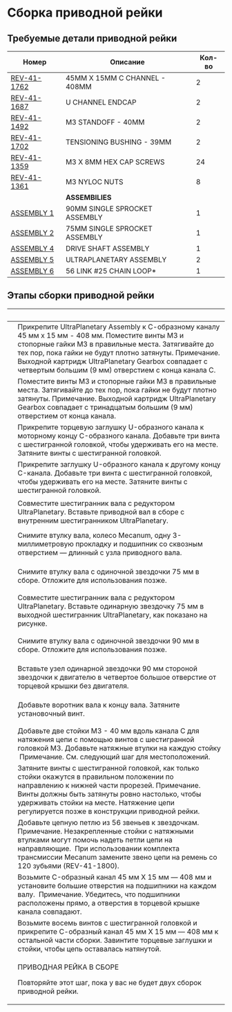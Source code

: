 # Сборка приводной рейки

## Требуемые детали приводной рейки

| **Номер**                                               | **Описание**                  | **Кол-во** |
| ------------------------------------------------------- | ----------------------------- | ---------- |
| [REV-41-1762](https://www.revrobotics.com/rev-41-1762/) | 45MM X 15MM C CHANNEL - 408MM | 2          |
| [REV-41-1687](https://www.revrobotics.com/rev-41-1687/) | U CHANNEL ENDCAP              | 2          |
| [REV-41-1492](https://www.revrobotics.com/rev-41-1492/) | M3 STANDOFF - 40MM            | 2          |
| [REV-41-1702](https://www.revrobotics.com/rev-41-1702/) | TENSIONING BUSHING - 39MM     | 2          |
| [REV-41-1359](https://www.revrobotics.com/rev-41-1359/) | M3 X 8MM HEX CAP SCREWS       | 24         |
| [REV-41-1361](https://www.revrobotics.com/rev-41-1361/) | M3 NYLOC NUTS                 | 8          |
|                                                         | **ASSEMBILIES**               |            |
| [ASSEMBLY 1](broken-reference)                          | 90MM SINGLE SPROCKET ASSEMBLY | 1          |
| [ASSEMBLY 2](broken-reference)                          | 75MM SINGLE SPROCKET ASSEMBLY | 1          |
| [ASSEMBLY 4](broken-reference)                          | DRIVE SHAFT ASSEMBLY          | 1          |
| [ASSEMBLY 5](broken-reference)                          | ULTRAPLANETARY ASSEMBLY       | 2          |
| [ASSEMBLY 6](broken-reference)                          | 56 LINK #25 CHAIN LOOP\*      | 1          |

## Этапы сборки приводной рейки

| ​                                                                                                                                                                                                                                                                                                                                    | ​                                                                                                                                                                                                                                                                                                                                 |
| ------------------------------------------------------------------------------------------------------------------------------------------------------------------------------------------------------------------------------------------------------------------------------------------------------------------------------------ | --------------------------------------------------------------------------------------------------------------------------------------------------------------------------------------------------------------------------------------------------------------------------------------------------------------------------------- |
| <p>​</p><p><img src="https://2589213514-files.gitbook.io/~/files/v0/b/gitbook-legacy-files/o/assets%2F-M5yw0n8IneF5-9ybLjT%2F-MG9hZuVF88ps6xfLXsc%2F-MG9vYAJQ3MYwnHo9_h8%2FFSK_MBGRW__attach%20motor%20one.svg.2020_09_01_13_13_26.0.svg?alt=media&#x26;token=cc86831b-fb56-46e7-a1ed-5bb767dfe852" alt="" data-size="original"></p> | Прикрепите UltraPlanetary Assembly к С-образному каналу 45 мм x 15 мм - 408 мм. Поместите винты M3 и стопорные гайки M3 в правильные места. Затягивайте до тех пор, пока гайки не будут плотно затянуты. ​ Примечание. Выходной картридж UltraPlanetary Gearbox совпадает с четвертым большим (9 мм) отверстием с конца канала C. |
| <p>​</p><p><img src="https://2589213514-files.gitbook.io/~/files/v0/b/gitbook-legacy-files/o/assets%2F-M5yw0n8IneF5-9ybLjT%2F-MG9RkA1fcqhWI6aOC8c%2F-MG9hU--PrMD6nyvl_VT%2FFSK_MBGRW__add%20screws%20to%20motor%20two.svg?alt=media&#x26;token=ba3dbf78-80cc-4fc5-b5cd-cf2917fb7407" alt="" data-size="original"></p>                | Поместите винты M3 и стопорные гайки M3 в правильные места. Затягивайте до тех пор, пока гайки не будут плотно затянуты. ​ Примечание. Выходной картридж UltraPlanetary Gearbox совпадает с тринадцатым большим (9 мм) отверстием от конца канала.                                                                                |
| <p>​</p><p><img src="https://2589213514-files.gitbook.io/~/files/v0/b/gitbook-legacy-files/o/assets%2F-M5yw0n8IneF5-9ybLjT%2F-MG9RkA1fcqhWI6aOC8c%2F-MG9bt1R-BbzWWJn8_ub%2FFSK_MBGRW__add%20end%20cap%201.svg?alt=media&#x26;token=a7422f2c-dd0b-4480-9af0-25a3a9cc11d6" alt="" data-size="original"></p>                            | Прикрепите торцевую заглушку U-образного канала к моторному концу C-образного канала. Добавьте три винта с шестигранной головкой, чтобы удерживать его на месте. Затяните винты с шестигранной головкой.                                                                                                                          |
| <p>​</p><p><img src="https://2589213514-files.gitbook.io/~/files/v0/b/gitbook-legacy-files/o/assets%2F-M5yw0n8IneF5-9ybLjT%2F-MG9RkA1fcqhWI6aOC8c%2F-MG9bD7ZRCJ3km_luo19%2FFSK_MBGRW__add%20end%20cap%202.svg?alt=media&#x26;token=e5c2f82f-ef07-40c3-af18-c868bae4026f" alt="" data-size="original"></p>                            | Прикрепите заглушку U-образного канала к другому концу C-канала. Добавьте три винта с шестигранной головкой, чтобы удерживать его на месте. Затяните винты с шестигранной головкой.                                                                                                                                               |
| <p>​</p><p><img src="https://2589213514-files.gitbook.io/~/files/v0/b/gitbook-legacy-files/o/assets%2F-M5yw0n8IneF5-9ybLjT%2F-MG9RkA1fcqhWI6aOC8c%2F-MG9Vc0JxLBVdjgUuXsZ%2FFSK_MBGRW__DRA%20-%20DSA.svg?alt=media&#x26;token=faad4b77-e0cd-4b35-84d8-c044aa850aa5" alt="" data-size="original"></p>                                  | Совместите шестигранник вала с редуктором UltraPlanetary. Вставьте приводной вал в сборе с внутренним шестигранником UltraPlanetary.                                                                                                                                                                                              |
| <p>​</p><p><img src="https://2589213514-files.gitbook.io/~/files/v0/b/gitbook-legacy-files/o/assets%2F-M5yw0n8IneF5-9ybLjT%2F-MG9RkA1fcqhWI6aOC8c%2F-MG9YkcMjch4DoLMskj8%2FFSK_MBGRW__DRA%20-%20DAW%20remove%20wheel.svg?alt=media&#x26;token=8618d9f5-268a-4316-909a-6680a35a68c0" alt="" data-size="original"></p>                 | Снимите втулку вала, колесо Mecanum, одну 3-миллиметровую прокладку и подшипник со сквозным отверстием — длинный с узла приводного вала.                                                                                                                                                                                          |
| <p>​</p><p><img src="https://2589213514-files.gitbook.io/~/files/v0/b/gitbook-legacy-files/o/assets%2F-M5yw0n8IneF5-9ybLjT%2F-MENnrOQpKKk1c6QdvJd%2F-MEPGcq74Jag4HQTPJZb%2FFSK_MBG_DRA%20-%20OSSS%20remove%20shaft.svg?alt=media&#x26;token=82e9c09c-2c00-4105-a4af-fee159345abf" alt="" data-size="original"></p>                   | Снимите втулку вала с одиночной звездочки 75 мм в сборе. Отложите для использования позже.                                                                                                                                                                                                                                        |
| <p>​</p><p><img src="https://2589213514-files.gitbook.io/~/files/v0/b/gitbook-legacy-files/o/assets%2F-M5yw0n8IneF5-9ybLjT%2F-MG9RkA1fcqhWI6aOC8c%2F-MG9TZHLkvcFRuyusMqf%2FFSK_MBGRW__DRA%20-%20add%2075mm%20SSA.svg?alt=media&#x26;token=420b0f33-030d-4867-9e47-b8232b13a55a" alt="" data-size="original"></p>                     | Совместите шестигранник вала с редуктором UltraPlanetary. Вставьте одинарную звездочку 75 мм в выходной шестигранник UltraPlanetary, как показано на рисунке.                                                                                                                                                                     |
| <p>​</p><p><img src="https://2589213514-files.gitbook.io/~/files/v0/b/gitbook-legacy-files/o/assets%2F-M5yw0n8IneF5-9ybLjT%2F-MENnrOQpKKk1c6QdvJd%2F-MEPKZ1uuEHj8XuNDDOD%2FFSK_MBG_DRA%20-%20SSS%20remove%20shaft.svg?alt=media&#x26;token=4a324657-7f90-4c0c-ba3f-2b35dae4b75e" alt="" data-size="original"></p>                    | Снимите втулку вала с одиночной звездочки 90 мм в сборе. Отложите для использования позже.                                                                                                                                                                                                                                        |
| <p>​</p><p><img src="https://2589213514-files.gitbook.io/~/files/v0/b/gitbook-legacy-files/o/assets%2F-M5yw0n8IneF5-9ybLjT%2F-MG9RkA1fcqhWI6aOC8c%2F-MG9SqbFovv02jslmqfL%2FFSK_MBGRW__DRA%20-%20add%2090mm%20ssa.svg?alt=media&#x26;token=32ca986f-f74a-4a84-9357-c69c98cd85f8" alt="" data-size="original"></p>                     | Вставьте узел одинарной звездочки 90 мм стороной звездочки к двигателю в четвертое большое отверстие от торцевой крышки без двигателя.                                                                                                                                                                                            |
| <p>​</p><p><img src="https://2589213514-files.gitbook.io/~/files/v0/b/gitbook-legacy-files/o/assets%2F-M5yw0n8IneF5-9ybLjT%2F-MG9-fLWfmsHWIJAAHjg%2F-MG986Z8x86Kf9I1u0rM%2FFSK_MBGRW__DRA%20-%20ad%20ahaft%20collar.svg?alt=media&#x26;token=249ec04a-0d0c-41d9-ab05-c1086832ecc1" alt="" data-size="original"></p>                  | Добавьте воротник вала к концу вала. Затяните установочный винт.                                                                                                                                                                                                                                                                  |
| <p>​</p><p><img src="https://2589213514-files.gitbook.io/~/files/v0/b/gitbook-legacy-files/o/assets%2F-M5yw0n8IneF5-9ybLjT%2F-MG40LP_y1dDvLjL8GkL%2F-MG5hSCxB-YRwKccCfSJ%2FFSK_MBGRW__DRA%20-%20add%20standoffs.svg?alt=media&#x26;token=9c09224c-6dff-4512-976c-074448b49713" alt="" data-size="original"></p>                      | Добавьте две стойки M3 - 40 мм вдоль канала C для натяжения цепи с помощью винтов с шестигранной головкой M3. Добавьте натяжные втулки на каждую стойку ​ Примечание. См. следующий шаг для местоположений.                                                                                                                       |
| <p>​</p><p><img src="https://2589213514-files.gitbook.io/~/files/v0/b/gitbook-legacy-files/o/assets%2F-M5yw0n8IneF5-9ybLjT%2F-MG9-fLWfmsHWIJAAHjg%2F-MG97GRyCEG8A0F4xoxX%2FFSK_MBGRW__DRA%20-%20standoff%20main%20view.svg?alt=media&#x26;token=0c0e3693-0e2f-4baf-aac6-4449a40edf26" alt="" data-size="original"></p>               | Затяните винты с шестигранной головкой, как только стойки окажутся в правильном положении по направлению к нижней части прорезей. ​ Примечание. Винты должны быть затянуты ровно настолько, чтобы удерживать стойки на месте. Натяжение цепи регулируется позже в конструкции приводной рейки.                                    |
| <p>​</p><p><img src="https://2589213514-files.gitbook.io/~/files/v0/b/gitbook-legacy-files/o/assets%2F-M5yw0n8IneF5-9ybLjT%2F-MG40LP_y1dDvLjL8GkL%2F-MG5gWoIx1anMftoAyLD%2FFSK_MBGRW__DRA%20-%20Ad%20chain.svg?alt=media&#x26;token=4d0d2a8d-01a7-4aac-ae6e-e6dacc3094f6" alt="" data-size="original"></p>                           | Добавьте цепную петлю из 56 звеньев к звездочкам. ​ Примечание. Незакрепленные стойки с натяжными втулками могут помочь надеть петли цепи на направляющие. ​ При использовании комплекта трансмиссии Mecanum замените звено цепи на ремень со 120 зубьями (REV-41-1800).                                                          |
| <p>​</p><p><img src="https://2589213514-files.gitbook.io/~/files/v0/b/gitbook-legacy-files/o/assets%2F-M5yw0n8IneF5-9ybLjT%2F-MG40LP_y1dDvLjL8GkL%2F-MG5g-tfGUhvCxuIvMva%2FFSK_MBGRW__DRA%20-%20Close%20channel.svg?alt=media&#x26;token=9a12cbd5-f2f5-4734-89bf-0e111926d3af" alt="" data-size="original"></p>                      | Возьмите C-образный канал 45 мм X 15 мм — 408 мм и установите большие отверстия на подшипники на каждом валу. ​ Примечание. Убедитесь, что подшипники расположены прямо, а отверстия в торцевой крышке канала совпадают.                                                                                                          |
| <p>​</p><p><img src="https://2589213514-files.gitbook.io/~/files/v0/b/gitbook-legacy-files/o/assets%2F-M5yw0n8IneF5-9ybLjT%2F-MG40LP_y1dDvLjL8GkL%2F-MG5cPUHDhD_o6W6ewgk%2FFSK_MBGRW__DRA%20-%20add%20screws.svg?alt=media&#x26;token=56321759-2faa-4f30-9de7-df44da6a36eb" alt="" data-size="original"></p>                         | Возьмите восемь винтов с шестигранной головкой и прикрепите С-образный канал 45 мм X 15 мм — 408 мм к остальной части сборки. Завинтите торцевые заглушки и стойки, чтобы цепь оставалась натянутой.                                                                                                                              |
| <p>​</p><p><img src="https://2589213514-files.gitbook.io/~/files/v0/b/gitbook-legacy-files/o/assets%2F-M5yw0n8IneF5-9ybLjT%2F-MG40LP_y1dDvLjL8GkL%2F-MG5bGbMKHfglJQfpkwO%2FFSK_MBGRW__DRA%20-%20Complete.svg?alt=media&#x26;token=17a2bbde-99d2-4f2d-9724-0616c9c204c9" alt="" data-size="original"></p>                             | <p>ПРИВОДНАЯ РЕЙКА В СБОРЕ </p><p>Повторяйте этот шаг, пока у вас не будет двух сборок приводной рейки.</p>                                                                                                                                                                                                                       |
